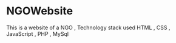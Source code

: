 # NGOWebsite
This is a website of a NGO , Technology stack used HTML , CSS  , JavaScript , PHP , MySql
